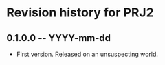 # Revision history for PRJ2

## 0.1.0.0 -- YYYY-mm-dd

* First version. Released on an unsuspecting world.

